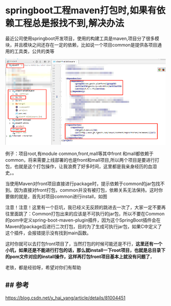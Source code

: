 # springboot工程maven打包时,如果有依赖工程总是报找不到,解决办法

最近公司使用springboot开发项目，使用的构建工具是maven,项目分了很多模块，并且模块之间还存在一定的依赖，比如说一个项目common是提供各项目通用的工具类，公共的类等

![1544845748861](Untitled.assets/1544845748861.png)

例子：项目root,有module common,front,mall等其中front 和mall都依赖于common，将来需要上线部署的也是front和mall项目,所以两个项目是要进行打包，也就是这个打包操作，让我浪费了好多时间，这里都是我亲身经历的血泪史。。

当使用Maven对front项目直接进行package时，提示依赖于common的jar包找不到。因为直接对front打包，common并没有被打包，依赖关系无法保持。这时你要做的就是，首先对项目common进行install，如图



注意！注意！这里有一个巨坑，我已经义无反顾的跳进去一次了，大家一定不要再往里面跳了：Common打包出来的应该是不可执行的jar包，所以不要在Common的pom中定义spring-boot-maven-plugin插件，因为这个SpringBoot插件会在Maven的package后进行二次打包，目的为了生成可执行jar包，如果C中定义了这个插件，会报错提示没有找到main函数。



这时你就可以去打包front项目了，当然打包的时候可能还是不行，**这里还有一个小坑，如果还是不能进行打包的话，那么就install一下root项目，也就是总目录下的pom文件对应的install操作，这样再打包front项目基本上就没有问题了**，



老铁，都是经验呀，希望对你们有帮助





## ## 参考

https://blog.csdn.net/y_hai_yang/article/details/81004451